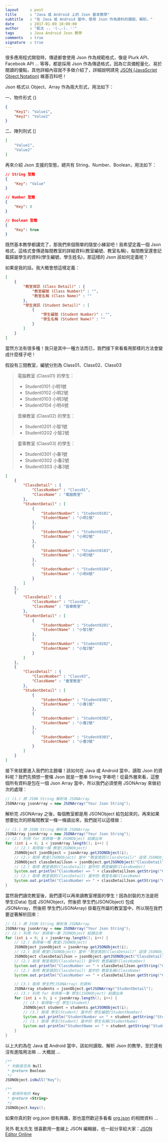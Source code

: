 ```yaml
---
layout     : post
title      : "Java 或 Android 上的 Json 基本教學"
subtitle   : "在 Java 或 Android 當中，使用 Json 作為資料的讀取、解析。"
date       : 2017-01-09 10:00:00
author     : "乾太 ₍₍ ◝(･◡･)◟ ⁾⁾"
tags       : Java Android Json 教學
comments   : true
signature  : true
---
```


很多應用程式開發時，傳遞都會使用 Json 作為規範格式，像是 Plurk API、Facebook API ... 等等，都是採用 Json 作為傳遞格式，因為它具備輕量化、易於閱讀的優點，其他詳細內容就不多做介紹了，詳細說明請見 [JSON (JavaScript Object Notation)](https://zh.wikipedia.org/wiki/JSON) 維基百科吧！

Json 格式以 Object、Array 作為兩大形式，用法如下：

一、物件形式 {}

```json
{
    "Key1": "Value1",
    "Key2": "Value2"
}
```

二、陣列刑式 []

```json
[
    "Value1",
    "Value2"
]
```

再來介紹 Json 支援的型態，總共有 String、Number、Boolean，用法如下：

```json
// String 型態
{
    "Key": "Value"
}

// Number 型態
{
    "Key": 0
}

// Boolean 型態
{
    "Key": true
}
```

既然基本教學都講完了，那我們來個簡單的隨堂小練習吧！我希望定義一個 Json 格式，這格式會傳遞每間教室的詳細資料(教室編號、教室名稱)，每間教室還會記載歸屬學生的資料(學生編號、學生姓名)，那這樣的 Json 該如何定義呢？

如果是我的話，我大概會想這樣定義：

```json
[
    {
        "教室資訊 (Class Detail)" : {
            "教室編號 (Class Number)" : "",
            "教室名稱 (Class Name)" : ""
        },
        "學生資訊 (Student Detail)" : [
            {
                "學生編號 (Student Number)" : "",
                "學生名稱 (Student Name)" : ""
            }
        ]
    }
]
```

當然方法有很多種！我只是其中一種方法而已，我們接下來看看用那樣的方法會變成什麼樣子吧！

假設有三間教室，編號分別為 Class01、Class02、Class03

>電腦教室 (Class01) 的學生：<br />
>*   Student0101 小明1號<br />
>*   Student0102 小明2號<br />
>*   Student0103 小明3號<br />
>*   Student0104 小明4號

>音樂教室 (Class02) 的學生：<br />
>*   Student0201 小智1號<br />
>*   Student0202 小智2號

>童軍教室 (Class03) 的學生：<br />
>*   Student0301 小春1號<br />
>*   Student0302 小春2號<br />
>*   Student0303 小春3號

```json
[
    {
        "ClassDetail" : {
            "ClassNumber" : "Class01",
            "ClassName" : "電腦教室"
        },
        "StudentDetail" : [
            {
                "StudentNumber" : "Student0101",
                "StudentName" : "小明1號"
            },
            {
                "StudentNumber" : "Student0102",
                "StudentName" : "小明2號"
            },
            {
                "StudentNumber" : "Student0103",
                "StudentName" : "小明3號"
            },
            {
                "StudentNumber" : "Student0104",
                "StudentName" : "小明4號"
            }
        ]
    },
    {
        "ClassDetail" : {
            "ClassNumber" : "Class02",
            "ClassName" : "音樂教室"
        },
        "StudentDetail" : [
            {
                "StudentNumber" : "Student0201",
                "StudentName" : "小智1號"
            },
            {
                "StudentNumber" : "Student0202",
                "StudentName" : "小智2號"
            }
        ]
    },
    {
        "ClassDetail" : {
            "ClassNumber" : "Class03",
            "ClassName" : "童軍教室"
        },
        "StudentDetail" : [
            {
                "StudentNumber" : "Student0301",
                "StudentName" : "小春1號"
            },
            {
                "StudentNumber" : "Student0302",
                "StudentName" : "小春2號"
            },
            {
                "StudentNumber" : "Student0303",
                "StudentName" : "小春3號"
            }
        ]
    }
]
```

接下來就要進入我們的主題囉！該如何在 Java 或 Android 當中，讀取 Json 的資料呢？我們先預想一整條 Json 就是一整串 String 字串吧！從最外層來看，這整個所有資料是包在一個 Json Array 當中，所以我們必須使用 JSONArray 來做初次的處理：

```java
// (1.) 將 JSON String 解析為 JSONArray
JSONArray jsonArray = new JSONArray("Your Json String");
```

解析完 JSONArray 之後，每個教室都是用 JSONObject 給包起來的，再來如果想要批次的把每間教室一條一條讀出來，我們就可以這樣做：

```java
// (1.) 將 JSON String 解析為 JSONArray
JSONArray jsonArray = new JSONArray("Your Json String");
// (2.) 利用 for 來將每一筆 JSONObject 給讀出來
for (int i = 0; i < jsonArray.length(); i++) {
    // (2.) 取得每一條 教室(JSONObject)
    JSONObject jsonObject = jsonArray.getJSONObject(i);
    // (2.) 取得 教室(JSONObject) 當中 "教室資訊(ClassDetail)" 這項 JSONObject
    JSONObject classDetailJson = jsonObject.getJSONObject("ClassDetail"); 
    // (2.) 取得 教室資訊(ClassDetail) 當中的 教室編號(ClassNumber)
    System.out.println("ClassNumber => " + classDetailJson.getString("ClassNumber"));
    // (2.) 取得 教室資訊(ClassDetail) 當中的 教室名稱(ClassName)
    System.out.println("ClassNumber => " + classDetailJson.getString("ClassName"));
}
```

當然我們讀完教室後，我們還可以再來讀教室裡面的學生！因為封裝的方法是把 學生(Data) 包成 JSONObject，然後把 學生們(JSONObject) 包成 JSONArray，然後把 學生們(JSONArray) 掛載在所屬的教室當中，所以現在我們要逆著解析回來：

```java
// (1.) 將 JSON String 解析為 JSONArray
JSONArray jsonArray = new JSONArray("Your Json String");
// (2.) 利用 for 來將每一筆 JSONObject 給讀出來
for (int i = 0; i < jsonArray.length(); i++) {
    // (2.) 取得每一條 教室(JSONObject)
    JSONObject jsonObject = jsonArray.getJSONObject(i);
    // (2.) 取得 教室(JSONObject) 當中 "教室資訊(ClassDetail)" 這項 JSONObject
    JSONObject classDetailJson = jsonObject.getJSONObject("ClassDetail"); 
    // (2.) 取得 教室資訊(ClassDetail) 當中的 教室編號(ClassNumber)
    System.out.println("ClassNumber => " + classDetailJson.getString("ClassNumber"));
    // (2.) 取得 教室資訊(ClassDetail) 當中的 教室名稱(ClassName)
    System.out.println("ClassNumber => " + classDetailJson.getString("ClassName"));

    // (3.) 取得 學生們(JSONArray) 的資料
    JSONArray students = jsonObject.getJSONArray("StudentDetail");
    // (3.) 利用 for 來將每一筆 學生(JSONObject) 給讀出來
    for (int i = 0; i < jsonArray.length(); i++) {
        // (3.) 取得每一位 學生(Student)
        JSONObject student = students.getJSONObject(i);
        // (3.) 取得 學生(Student) 當中的 學生編號(StudentNumber)
        System.out.println("StudentNumber => " + student.getString("StudentNumber"));
        // (3.) 取得 學生(Student) 當中的 學生名稱(StudentName)
        System.out.println("StudentName => " + student.getString("StudentName"));
    }
}
```

以上大約為在 Java 或 Android 當中，該如何讀取、解析 Json 的教學，至於還有沒有進階用法嘛 ... 大概就 ...

```java
/**
 * 判斷是否為 Null
 * @return Boolean
 */
JSONObject.isNull("Key");

/**
 * 取得所有的 Key
 * @return <String>
 */
JSONObject.keys();
```

如果你真的對 org.json 很有興趣，那也當然歡迎多看看 [org.json](https://developer.android.com/reference/org/json/package-summary.html) 的相關資料 ...

另外 乾太先生 很喜歡用一套線上 JSON 編輯器，也一起分享給大家：[JSON Editor Online](http://www.jsoneditoronline.org)